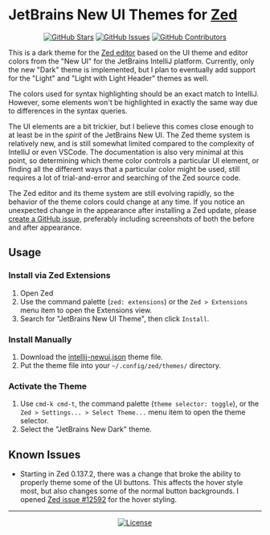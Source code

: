 # JetBrains New UI Themes for [Zed](https://zed.dev/)

<p align="center">
	<a href="https://github.com/kpitt/zed-theme-intellij-newui/stargazers"><img alt="GitHub Stars" src="https://img.shields.io/github/stars/kpitt/zed-theme-intellij-newui?style=for-the-badge&labelColor=393B40&color=3574F0"></a>
	<a href="https://github.com/kpitt/zed-theme-intellij-newui/issues"><img alt="GitHub Issues" src="https://img.shields.io/github/issues/kpitt/zed-theme-intellij-newui?style=for-the-badge&labelColor=393B40&color=BD5757"></a>
	<a href="https://github.com/kpitt/zed-theme-intellij-newui/contributors"><img alt="GitHub Contributors" src="https://img.shields.io/github/contributors/kpitt/zed-theme-intellij-newui?style=for-the-badge&labelColor=393B40&color=24A394"></a>
</p>

This is a dark theme for the [Zed editor](https://zed.dev/) based on the UI theme and editor colors from the "New UI" for the JetBrains IntelliJ platform.  Currently, only the new "Dark" theme is implemented, but I plan to eventually add support for the "Light" and "Light with Light Header" themes as well.

The colors used for syntax highlighting should be an exact match to IntelliJ. However, some elements won't be highlighted in exactly the same way due to differences in the syntax queries.

The UI elements are a bit trickier, but I believe this comes close enough to at least be in the _spirit_ of the JetBrains New UI.  The Zed theme system is relatively new, and is still somewhat limited compared to the complexity of IntelliJ or even VSCode.  The documentation is also very minimal at this point, so determining which theme color controls a particular UI element, or finding all the different ways that a particular color might be used, still requires a lot of trial-and-error and searching of the Zed source code.

The Zed editor and its theme system are still evolving rapidly, so the behavior of the theme colors could change at any time.  If you notice an unexpected change in the appearance after installing a Zed update, please [create a GitHub issue](https://github.com/kpitt/zed-theme-intellij-newui/issues/new/choose), preferably including screenshots of both the before and after appearance.

## Usage

### Install via Zed Extensions

1. Open Zed
2. Use the command palette (`zed: extensions`) or the `Zed > Extensions` menu item to open the Extensions view.
3. Search for "JetBrains New UI Theme", then click `Install`.

### Install Manually

1. Download the [intellij-newui.json](./themes/intellij-newui.json) theme file.
2. Put the theme file into your `~/.config/zed/themes/` directory.

### Activate the Theme

1. Use `cmd-k cmd-t`, the command palette (`theme selector: toggle`), or the `Zed > Settings... > Select Theme...` menu item to open the theme selector.
2. Select the "JetBrains New Dark" theme.

## Known Issues

- Starting in Zed 0.137.2, there was a change that broke the ability to properly theme some of the UI buttons.  This affects the hover style most, but also changes some of the normal button backgrounds.  I opened [Zed issue #12592](https://github.com/zed-industries/zed/issues/12592) for the hover styling.

---

<p align="center">
  <a href="https://github.com/kpitt/zed-theme-intellij-newui/blob/main/LICENSE.txt"><img alt="License" src="https://img.shields.io/github/license/kpitt/zed-theme-intellij-newui?style=for-the-badge&labelColor=393B40&color=3574F0"></a>
</p>
